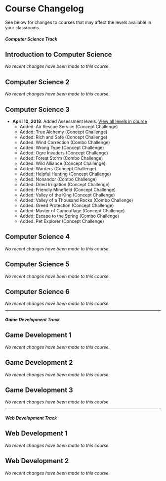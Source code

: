 # Course Changelog 

See below for changes to courses that may affect the levels available in your classrooms. 

##### Computer Science Track
## Introduction to Computer Science 
*No recent changes have been made to this course.*



## Computer Science 2
*No recent changes have been made to this course.*



## Computer Science 3
- **April 10, 2018**: Added Assessment levels. [View all levels in course](/teachers/courses/#computer-science-3)
  - Added: Air Rescue Service (Concept Challenge)
  - Added: True Alchemy (Concept Challenge)
  - Added: Rich and Safe (Concept Challenge)
  - Added: Wind Correction (Combo Challenge)
  - Added: Wrong Type (Concept Challenge)
  - Added: Ogre Invaders (Concept Challenge)
  - Added: Forest Storm (Combo Challenge)
  - Added: Wild Alliance (Concept Challenge)
  - Added: Warders (Concept Challenge)
  - Added: Helpful Hunting (Concept Challenge)
  - Added: Nonandor (Combo Challenge)
  - Added: Dried Irrigation (Concept Challenge)
  - Added: Friendly Minefield (Concept Challenge)
  - Added: Valley of the King (Concept Challenge)
  - Added: Valley of a Thousand Rocks (Combo Challenge)
  - Added: Greed Protection (Concept Challenge)
  - Added: Master of Camouflage (Concept Challenge)
  - Added: Escape to the Spring (Combo Challenge)
  - Added: Pet Explorer (Concept Challenge)



## Computer Science 4
*No recent changes have been made to this course.*


## Computer Science 5
*No recent changes have been made to this course.*


## Computer Science 6
*No recent changes have been made to this course.*


-----
##### Game Development Track
## Game Development 1 
*No recent changes have been made to this course.*


## Game Development 2 
*No recent changes have been made to this course.*


## Game Development 3 
*No recent changes have been made to this course.*


-----
##### Web Development Track
## Web Development 1 
*No recent changes have been made to this course.*


## Web Development 2 
*No recent changes have been made to this course.*
